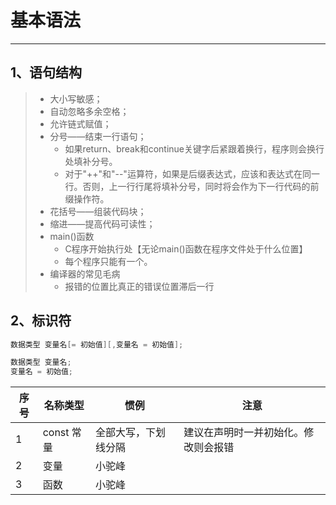 # 基本语法
***
## 1、语句结构
> * 大小写敏感；
> * 自动忽略多余空格；
> * 允许链式赋值；
> * 分号——结束一行语句；
>     * 如果return、break和continue关键字后紧跟着换行，程序则会换行处填补分号。  
>     * 对于"++"和"--"运算符，如果是后缀表达式，应该和表达式在同一行。否则，上一行行尾将填补分号，同时将会作为下一行代码的前缀操作符。
> * 花括号——组装代码块；
> * 缩进——提高代码可读性；
> * main()函数
>     * C程序开始执行处【无论main()函数在程序文件处于什么位置】
>     * 每个程序只能有一个。
> * 编译器的常见毛病  
>     * 报错的位置比真正的错误位置滞后一行


## 2、标识符
```C
数据类型 变量名[= 初始值][,变量名 = 初始值];
```
```C
数据类型 变量名;
变量名 = 初始值;
```
| 序号 | 名称类型 | 惯例 | 注意 |
| ---|---|---|---|
| 1| const 常量 | 全部大写，下划线分隔 | 建议在声明时一并初始化。修改则会报错|
|2 | 变量 | 小驼峰 | |
| 3| 函数| 小驼峰 | |






























